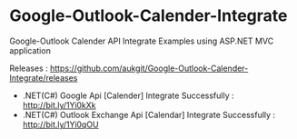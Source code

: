 # Google-Outlook-Calender-Integrate
Google-Outlook Calender API Integrate Examples using ASP.NET MVC application

Releases : https://github.com/aukgit/Google-Outlook-Calender-Integrate/releases
- .NET(C#) Google Api [Calender] Integrate Successfully : http://bit.ly/1Yi0kXk
- .NET(C#) Outlook Exchange Api [Calendar] Integrate Successfully : http://bit.ly/1Yi0qOU
